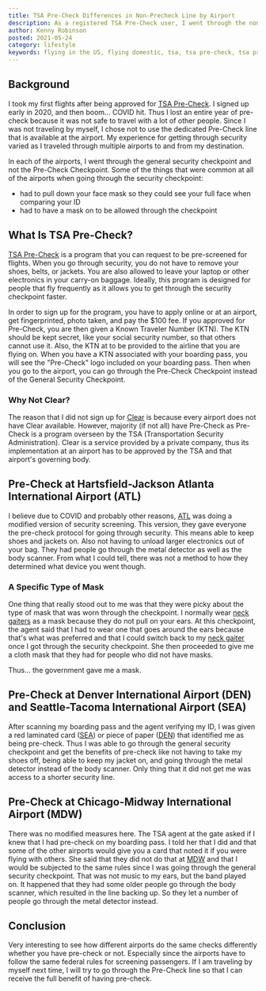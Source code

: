 ```yaml
---
title: TSA Pre-Check Differences in Non-Precheck Line by Airport
description: As a registered TSA Pre-Check user, I went through the non-precheck line and noticed differences at each airport.
author: Kenny Robinson
posted: 2021-05-24
category: lifestyle
keywords: flying in the US, flying domestic, tsa, tsa pre-check, tsa pre check, clear, what is tsa pre-check, tsa precheck, tsa united states, tsa pre-screened
---
```


## Background

I took my first flights after being approved for
<a href="https://www.tsa.gov/precheck" target="_blank">TSA Pre-Check</a>.
I signed up early in 2020, and then boom... COVID hit. Thus I lost an entire year of pre-check because
it was not safe to travel with a lot of other people.
Since I was not traveling by myself, I
chose not to use the dedicated Pre-Check line that is available at the airport. My experience
for getting through security varied as I traveled through multiple airports to and from my destination.

In each of the airports, I went through the general security checkpoint and not the Pre-Check Checkpoint.
Some of the things that were common at all of the airports when going through the security checkpoint:

* had to pull down your face mask so they could see your full face when comparing your ID
* had to have a mask on to be allowed through the checkpoint

## What Is TSA Pre-Check?

<a href="https://www.tsa.gov/precheck" target="_blank">TSA Pre-Check</a>
is a program that you can request to be pre-screened for flights. When you go through security,
you do not have to remove your shoes, belts, or jackets. You are also allowed to leave your laptop or
other electronics in your carry-on baggage.
Ideally, this program is designed for people that fly frequently as it allows you to get
through the security checkpoint faster.

In order to sign up for
the program, you have to apply online or at an airport, get fingerprinted, photo taken, and pay the
$100 fee. If you approved for Pre-Check, you are then given a Known Traveler Number (KTN).
The KTN should be kept secret, like your social security number, so that others cannot use it.
Also, the KTN at to be provided to the airline that you are flying on. When you have a KTN associated
with your boarding pass, you will see the "Pre-Check" logo included on your boarding pass.
Then when you go to the airport, you can go through the Pre-Check Checkpoint instead of the
General Security Checkpoint.

### Why Not Clear?

The reason that I did not sign up for
<a href="https://www.clearme.com/" target="_blank">Clear</a>
is because every airport does not have Clear available.
However, majority (if not all) have Pre-Check as Pre-Check is a program overseen by the
TSA (Transportation Security Administration). Clear is a
service provided by a private company, thus its implementation at an airport has to be approved by the
TSA and that airport's governing body.

## Pre-Check at Hartsfield-Jackson Atlanta International Airport (ATL)

I believe due to COVID and probably other reasons, 
<a href="http://atl.com/" target="_blank">ATL</a> was doing a modified version of
security screening. This version,
they gave everyone the pre-check protocol for going through security. This means able to keep
shoes and jackets on. Also not having to unload larger electronics out of your bag. They had people go
through the metal detector as well as the body scanner. From what I could tell, there was not a method to
how they determined what device you went though.

### A Specific Type of Mask

One thing that really stood out to me was that they were picky about the type of mask that was
worn through the checkpoint. I normally wear 
<a href="https://www.amazon.com/gp/product/B086QPYR94/ref=as_li_tl?ie=UTF8&camp=1789&creative=9325&creativeASIN=B086QPYR94&linkCode=as2&tag=rhtservicesll-20&linkId=c597e32d0f787b7a665e296e135e1e44" target="_blank">neck gaiters</a> as a mask because they do not pull
on your ears. At this checkpoint, the agent said that I had to wear one that goes around the ears
because that's what was preferred and that I could switch back to my 
<a href="https://www.amazon.com/gp/product/B087PNPR48/ref=as_li_tl?ie=UTF8&camp=1789&creative=9325&creativeASIN=B087PNPR48&linkCode=as2&tag=rhtservicesll-20&linkId=13e774c9189b83ce35fea23549a13a02" target="_blank">neck gaiter</a> once I got
through the security checkpoint.
She then proceeded to give me a cloth mask that they had for people who did not have masks.

Thus... the government gave me a mask.

## Pre-Check at Denver International Airport (DEN) and Seattle-Tacoma International Airport (SEA)

After scanning my boarding pass and the agent verifying my ID, I was given a red
laminated card 
(<a href="https://flysea.org/" target="_blank">SEA</a>) or piece of paper 
(<a href="https://www.flydenver.com/" target="_blank">DEN</a>)
that identified me as being pre-check. Thus I was able to go through the general security checkpoint
and get the benefits of pre-check like not having to take my shoes off, being able to keep
my jacket on, and going through the metal detector instead of the body scanner.
Only thing that it did not get me was access to a shorter security line.

## Pre-Check at Chicago-Midway International Airport (MDW)

There was no modified measures here. The TSA agent at the gate asked if I knew that I had pre-check on my
boarding pass. I told her that I did and that some of the other airports would give you a card
that noted it if you were flying with others. She said that they did not do that at 
<a href="https://www.flychicago.com/midway/home/pages/default.aspx" target="_blank">MDW</a> and that I would
be subjected to the same rules since I was going through the general security checkpoint.
That was not music to my ears, but the band played on. It happened that they had some older people
go through the body scanner, which resulted in the line backing up. So they let a number of people
go through the metal detector instead.

## Conclusion

Very interesting to see how different airports do the same checks differently whether you have
pre-check or not. Especially since the airports have to follow the same federal rules for
screening passengers.
If I am traveling by myself next time, I will try to go through the Pre-Check
line so that I can receive the full benefit of having pre-check.
